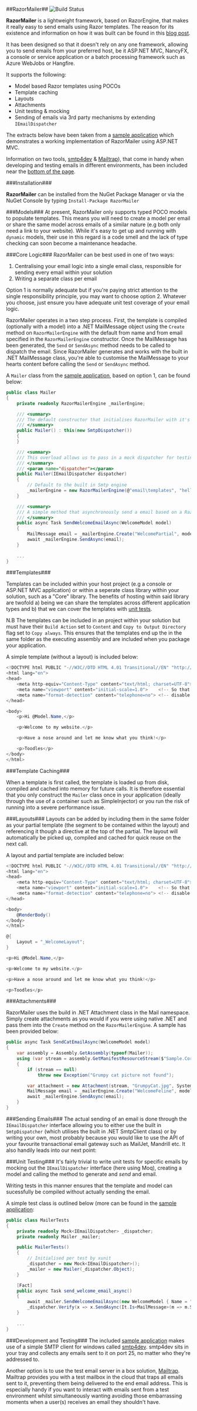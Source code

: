 ##RazorMailer##
![Build Status](https://westridgedesign.visualstudio.com/_apis/public/build/definitions/821eded2-7e35-482d-9589-e62425bf523a/2/badge "Build Status")

**RazorMailer** is a lightweight framework, based on RazorEngine, that makes it really easy to send emails using Razor templates.  The reason for its existence and information on how it was built can be found in this [blog post](http://jonleigh.me/creating-a-new-email-framework-for-dot-net/).  

It has been designed so that it doesn't rely on any one framework, allowing you to send emails from your preferred host, be it ASP.NET MVC, NancyFX, a console or service application or a batch processing framework such as Azure WebJobs or Hangfire.

It supports the following:

* Model based Razor templates using POCOs
* Template caching
* Layouts
* Attachments
* Unit testing & mocking
* Sending of emails via 3rd party mechanisms by extending ``IEmailDispatcher``

The extracts below have been taken from a [sample application](https://github.com/jonleigh/RazorMailer/tree/master/samples) which demonstrates a working implementation of RazorMailer using ASP.NET MVC.

Information on two tools, [smtp4dev](http://smtp4dev.codeplex.com/) & [Mailtrap](https://mailtrap.io/)), that come in handy when developing and testing emails in different environments, has been included near the [bottom of the page](#development-and-testing).

###Installation###

**RazorMailer** can be installed from the NuGet Package Manager or via the NuGet Console by typing ``Install-Package RazorMailer``

###Models###
At present, RazorMailer only supports typed POCO models to populate templates.  This means you will need to create a model per email or share the same model across emails of a similar nature (e.g both only need a link to your website).  While it's easy to get up and running with ``dynamic`` models, their use in this regard is a code smell and the lack of type checking can soon become a maintenance headache.

###Core Logic###
RazorMailer can be best used in one of two ways:

1. Centralising your email logic into a single email class, responsible for sending every email within your solution
2. Writing a separate class per email

Option 1 is normally adequate but if you're paying strict attention to the single responsibility principle, you may want to choose option 2.  Whatever you choose, just ensure you have adequate unit test coverage of your email logic.

RazorMailer operates in a two step process.  First, the template is compiled (optionally with a model) into a .NET MailMessage object using the ``Create`` method on ``RazorMailerEngine`` with the default from name and from email specified in the ``RazorMailerEngine`` constructor.  Once the MailMessage has been generated, the ``Send`` or ``SendAsync`` method needs to be called to dispatch the email.  Since RazorMailer generates and works with the built in .NET MailMessage class, you're able to customise the MailMessage to your hearts content before calling the ``Send`` or ``SendAsync`` method.

A ``Mailer`` class from the [sample application](https://github.com/jonleigh/RazorMailer/tree/master/samples), based on option 1, can be found below:

```csharp
public class Mailer
{
	private readonly RazorMailerEngine _mailerEngine;

	/// <summary>
	/// The default constructor that initialises RazorMailer with it's built in SmtpDispatcher
	/// </summary>
	public Mailer() : this(new SmtpDispatcher())
	{
	}

	/// <summary>
	/// This overload allows us to pass in a mock dispatcher for testing purposes
	/// </summary>
	/// <param name="dispatcher"></param>
	public Mailer(IEmailDispatcher dispatcher)
	{
		// Default to the built in Smtp engine
		_mailerEngine = new RazorMailerEngine(@"email\templates", "hello@example.com", "Sample Website", dispatcher);
	}

	/// <summary>
	/// A simple method that asynchronously send a email based on a Razor layout and partial 
	/// </summary>
	public async Task SendWelcomeEmailAsync(WelcomeModel model)
	{
		MailMessage email = _mailerEngine.Create("WelcomePartial", model, model.Email, "Welcome to my Example Application");
		await _mailerEngine.SendAsync(email);
	}
	
	...
}
```	

###Templates###

Templates can be included within your host project (e.g a console or ASP.NET MVC application) or within a seperate class library within your solution, such as a "Core" library.  The benefits of hosting within said library are twofold a) being we can share the templates across different application types and b) that we can cover the templates with [unit tests](#unit-testing).

N.B The templates can be included in an project within your solution but must have their ``Build Action`` set to ``Content`` and ``Copy to Output Directory`` flag set to ``Copy always``.  This ensures that the templates end up the in the same folder as the executing assembly and are included when you package your application.

A simple template (without a layout) is included below:

```csharp
<!DOCTYPE html PUBLIC "-//W3C//DTD HTML 4.01 Transitional//EN" "http://www.w3.org/TR/html4/loose.dtd">
<html lang="en">
<head>
    <meta http-equiv="Content-Type" content="text/html; charset=UTF-8">
    <meta name="viewport" content="initial-scale=1.0">    <!-- So that mobile webkit will display zoomed in -->
    <meta name="format-detection" content="telephone=no"> <!-- disable auto telephone linking in iOS -->
</head>

<body>
    <p>Hi @Model.Name,</p>

    <p>Welcome to my website.</p>

    <p>Have a nose around and let me know what you think!</p>

    <p>Toodles</p>
</body>
</html>
```


###Template Caching###

When a template is first called, the template is loaded up from disk, compiled and cached into memory for future calls.  It is therefore essential that you only construct the ``Mailer`` class once in your application (ideally through the use of a container such as SimpleInjector) or you run the risk of running into a severe performance issue.

###Layouts###
Layouts can be added by including them in the same folder as your partial template (the segment to be contained within the layout) and referencing it though a directive at the top of the partial.  The layout will automatically be picked up, compiled and cached for quick reuse on the next call.

A layout and partial template are included below:

```csharp
<!DOCTYPE html PUBLIC "-//W3C//DTD HTML 4.01 Transitional//EN" "http://www.w3.org/TR/html4/loose.dtd">
<html lang="en">
<head>
    <meta http-equiv="Content-Type" content="text/html; charset=UTF-8">
    <meta name="viewport" content="initial-scale=1.0">    <!-- So that mobile webkit will display zoomed in -->
    <meta name="format-detection" content="telephone=no"> <!-- disable auto telephone linking in iOS -->
</head>

<body>
    @RenderBody()
</body>
</html>
```

```csharp
@{
    Layout = "_WelcomeLayout";
}

<p>Hi @Model.Name,</p>

<p>Welcome to my website.</p>

<p>Have a nose around and let me know what you think!</p>

<p>Toodles</p>
```

###Attachments###

RazorMailer uses the build in .NET Attachment class in the Mail namespace.  Simply create attachments as you would if you were using native .NET and pass them into the ``Create`` method on the ``RazorMailerEngine``.  A sample has been provided below:


```csharp
public async Task SendCatEmailAsync(WelcomeModel model)
{
	var assembly = Assembly.GetAssembly(typeof(Mailer));
	using (var stream = assembly.GetManifestResourceStream($"Sample.Core.Email.Resources.GrumpyCat.jpg"))
	{
		if (stream == null)
			throw new Exception("Grumpy cat picture not found");

		var attachment = new Attachment(stream, "GrumpyCat.jpg", System.Net.Mime.MediaTypeNames.Image.Jpeg);
		MailMessage email = _mailerEngine.Create("WelcomeFeline", model, model.Email, "Welcome to my feline application", new[] { attachment });
		await _mailerEngine.SendAsync(email);
	}
}
```

###Sending Emails###
The actual sending of an email is done through the ``IEmailDispatcher`` interface allowing you to either use the built in ``SmtpDispatcher`` (which utilises the built in .NET SmtpClient class) or by writing your own, most probably because you would like to use the API of your favourite transactional email gateway such as MailJet, Mandrill etc.  It also handily leads into our next point:

###Unit Testing###
It's fairly trivial to write unit tests for specific emails by mocking out the ``IEmailDispatcher`` interface (here using Moq), creating a model and calling the method to generate and *send* and email.  

Writing tests in this manner ensures that the template and model can sucessfully be compiled without actually sending the email.

A simple test class is outlined below (more can be found in the [sample application](https://github.com/jonleigh/RazorMailer/tree/master/samples):

```csharp
public class MailerTests
{
	private readonly Mock<IEmailDispatcher> _dispatcher;
	private readonly Mailer _mailer;

	public MailerTests()
	{
		// Initialised per test by xunit            
		_dispatcher = new Mock<IEmailDispatcher>();
		_mailer = new Mailer(_dispatcher.Object);
	}

	[Fact]
	public async Task send_welcome_email_async()
	{
		await _mailer.SendWelcomeEmailAsync(new WelcomeModel { Name = "Joe Blogs", Email = "joe@blogs.com" });
		_dispatcher.Verify(x => x.SendAsync(It.Is<MailMessage>(m => m.Subject == "Welcome to my Example Application")), Times.Once);
	}
	
	...
}
```

###Development and Testing###
The included [sample application](https://github.com/jonleigh/RazorMailer/tree/master/samples) makes use of a simple SMTP client for windows called [smtp4dev](http://smtp4dev.codeplex.com/). smtp4dev sits in your tray and collects any emails sent to it on port 25, no matter who they're addressed to.

Another option is to use the test email server in a box solution, [Mailtrap](https://mailtrap.io/). Mailtrap provides you with a test mailbox in the cloud that traps all emails sent to it, preventing them being delivered to the end email address. This is especially handy if you want to interact with emails sent from a test environment whilst simultaneously wanting avoiding those embarrassing moments when a user(s) receives an email they shouldn't have.


